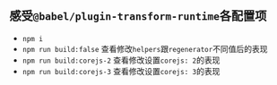## 感受`@babel/plugin-transform-runtime`各配置项
- `npm i`
- `npm run build:false` 查看修改`helpers`跟`regenerator`不同值后的表现
- `npm run build:corejs-2` 查看修改设置`corejs: 2`的表现
- `npm run build:corejs-3` 查看修改设置`corejs: 3`的表现